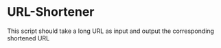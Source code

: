 # URL-Shortener
This script should take a long URL  as input and output the corresponding shortened URL

